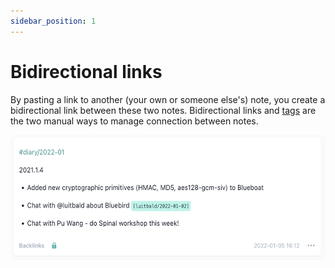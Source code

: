 ```yaml
---
sidebar_position: 1
---
```


# Bidirectional links

By pasting a link to another (your own or someone else's) note, you create a bidirectional link
between these two notes. Bidirectional links and [tags](/taking-notes/tags) are the two manual ways to manage connection between notes.

<img src="/img/bidirectional-link-1.png" alt="bidirectional link source note" height="200px" />
